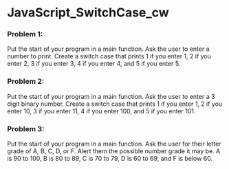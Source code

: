 # JavaScript_SwitchCase_cw

### Problem 1:
Put the start of your program in a main function. Ask the user to enter a number to print. Create a switch case that prints 1 if you enter 1, 2 if you enter 2, 3 if you enter 3, 4 if you enter 4, and 5 if you enter 5.

### Problem 2:
Put the start of your program in a main function. Ask the user to enter a 3 digit binary number. Create a switch case that prints 1 if you enter 1, 2 if you enter 10, 3 if you enter 11, 4 if you enter 100, and 5 if you enter 101.

### Problem 3:
Put the start of your program in a main function. Ask the user for their letter grade of A, B, C, D, or F. Alert them the possible number grade it may be. A is 90 to 100, B is 80 to 89, C is 70 to 79, D is 60 to 69, and F is below 60.
